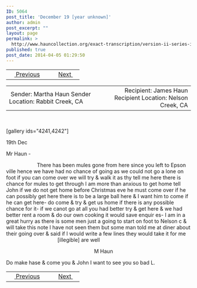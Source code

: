 ```yaml
---
ID: 5064
post_title: 'December 19 [year unknown]'
author: admin
post_excerpt: ""
layout: page
permalink: >
  http://www.hauncollection.org/exact-transcription/version-ii-series-ii/december-19-year-unknown/
published: true
post_date: 2014-04-05 01:29:50
---
```

<table style="width: 100%;" align="center">
<tbody>
<tr>
<td width="50%"> <a href="http://www.hauncollection.org/version-2/version-ii-series-iii/postscript/"><img src="https://lh3.googleusercontent.com/-EFJpxxNiPNw/VqgtWBCZrMI/AAAAAAAAAFU/WfY4lPFWWkg/s800-Ic42/Soeb-Plain-Arrows-8-10px.png" alt="" width="10" height="10" /> Previous</a></td>
<td style="text-align: right;"><a href="http://www.hauncollection.org/version-2/version-ii-series-ii/april-16-1856/">Next <img src="https://lh3.googleusercontent.com/-67k0cYlpXHw/VqgtWKz1MXI/AAAAAAAAAFU/k9PW_Piyurk/s800-Ic42/Soeb-Plain-Arrows-5-10px.png" alt="" width="10" height="10" /></a></td>
</tr>
</tbody>
</table>
<table style="width: 100%;" align="center">
<tbody>
<tr>
<td width="50%"> Sender: Martha Haun
Sender Location: Rabbit Creek, CA</td>
<td style="text-align: right;"> Recipient: James Haun
Recipient Location: Nelson Creek, CA</td>
</tr>
</tbody>
</table>
&nbsp;

[gallery ids="4241,4242"]

19th Dec

Mr Haun -
<div style="text-indent: 6em;">There has been mules gone from here
since you left to Epson ville hence we have had no
chance of going as we could not go a lone on foot if
you can come over we will try &amp; walk it as thy tell
me here there is chance for mules to get through I
am more than anxious to get home tell John if we
do not get home before Christmas eve he must come
over if he can possibly get here there is to be a
large ball here &amp; I want him to come if he can
get here- do come &amp; try &amp; get us home if there is
any possible chance for it- if we canot go at all
you had better try &amp; get here &amp; we had better rent
a room &amp; do our own cooking it would save enquir
es- I am in a great hurry as there is some men
just a going to start on foot to Nelson c &amp; will
take this note I have not seen them but some
man told me at diner about their going over
&amp; said if I would write a few lines
they would take it for me
<div style="text-indent: 10em;">[illegible] are well</div>
</div>
<p style="padding-left: 240px;">M Haun</p>
Do make hase &amp; come you &amp; John I want to see
you so bad
L.
<table style="width: 100%;" align="center">
<tbody>
<tr>
<td width="50%"> <a href="http://www.hauncollection.org/version-2/version-ii-series-iii/postscript/"><img src="https://lh3.googleusercontent.com/-EFJpxxNiPNw/VqgtWBCZrMI/AAAAAAAAAFU/WfY4lPFWWkg/s800-Ic42/Soeb-Plain-Arrows-8-10px.png" alt="" width="10" height="10" /> Previous</a></td>
<td style="text-align: right;"><a href="http://www.hauncollection.org/version-2/version-ii-series-ii/april-16-1856/">Next <img src="https://lh3.googleusercontent.com/-67k0cYlpXHw/VqgtWKz1MXI/AAAAAAAAAFU/k9PW_Piyurk/s800-Ic42/Soeb-Plain-Arrows-5-10px.png" alt="" width="10" height="10" /></a></td>
</tr>
</tbody>
</table>